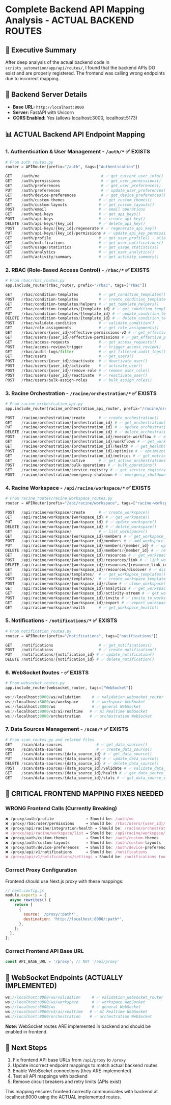 # Complete Backend API Mapping Analysis - ACTUAL BACKEND ROUTES

## 🎯 Executive Summary
After deep analysis of the actual backend code in `scripts_automation/app/api/routes/`, I found that the backend APIs DO exist and are properly registered. The frontend was calling wrong endpoints due to incorrect mapping.

## 🔧 Backend Server Details
- **Base URL:** `http://localhost:8000`
- **Server:** FastAPI with Uvicorn
- **CORS Enabled:** Yes (allows localhost:3000, localhost:5173)

## 📊 ACTUAL Backend API Endpoint Mapping

### 1. **Authentication & User Management** - `/auth/*` ✅ EXISTS
```python
# From auth_routes.py
router = APIRouter(prefix="/auth", tags=["Authentication"])

GET    /auth/me                           # ✅ get_current_user_info()
GET    /auth/permissions                  # ✅ get_user_permissions()
GET    /auth/preferences                  # ✅ get_user_preferences()
PUT    /auth/preferences                  # ✅ update_user_preferences()
GET    /auth/device-preferences           # ✅ get_device_preferences()
GET    /auth/custom-themes               # ✅ get_custom_themes()
GET    /auth/custom-layouts              # ✅ get_custom_layouts()
POST   /auth/email                       # ✅ email operations
GET    /auth/api-keys                    # ✅ get_api_keys()
POST   /auth/api-keys                    # ✅ create_api_key()
DELETE /auth/api-keys/{key_id}           # ✅ delete_api_key()
POST   /auth/api-keys/{key_id}/regenerate # ✅ regenerate_api_key()
PUT    /auth/api-keys/{key_id}/permissions # ✅ update_api_key_permissions()
GET    /auth/profile                     # ✅ get_user_profile() - alias for /me
GET    /auth/notifications               # ✅ get_user_notifications()
GET    /auth/usage/statistics            # ✅ get_usage_statistics()
GET    /auth/analytics                   # ✅ get_user_analytics()
GET    /auth/activity/summary            # ✅ get_activity_summary()
```

### 2. **RBAC (Role-Based Access Control)** - `/rbac/*` ✅ EXISTS
```python
# From rbac/rbac_routes.py
app.include_router(rbac_router, prefix="/rbac", tags=["rbac"])

GET    /rbac/condition-templates         # ✅ get_condition_templates()
POST   /rbac/condition-templates         # ✅ create_condition_template()
GET    /rbac/condition-templates/helpers # ✅ get_template_helpers()
GET    /rbac/condition-templates/{template_id} # ✅ get_condition_template()
PUT    /rbac/condition-templates/{template_id} # ✅ update_condition_template()
DELETE /rbac/condition-templates/{template_id} # ✅ delete_condition_template()
POST   /rbac/validate-condition          # ✅ validate_condition()
GET    /rbac/role-assignments            # ✅ get_role_assignments()
GET    /rbac/users/{user_id}/effective-permissions-v2 # ✅ get_effective_permissions_v2()
GET    /rbac/users/{user_id}/effective-permissions # ✅ get_effective_permissions()
GET    /rbac/access-requests             # ✅ get_access_requests()
POST   /rbac/access-review/trigger       # ✅ trigger_access_review()
GET    /rbac/audit-logs/filter           # ✅ get_filtered_audit_logs()
GET    /rbac/users                       # ✅ get_users()
POST   /rbac/users/{user_id}/deactivate  # ✅ deactivate_user()
POST   /rbac/users/{user_id}/activate    # ✅ activate_user()
POST   /rbac/users/{user_id}/remove-role # ✅ remove_user_role()
POST   /rbac/users/{user_id}/reactivate  # ✅ reactivate_user()
POST   /rbac/users/bulk-assign-roles     # ✅ bulk_assign_roles()
```

### 3. **Racine Orchestration** - `/racine/orchestration/*` ✅ EXISTS
```python
# From racine_orchestration_api.py
app.include_router(racine_orchestration_api_router, prefix="/racine/orchestration", tags=["Racine Orchestration API"])

POST   /racine/orchestration/create      # ✅ create_orchestration()
GET    /racine/orchestration/{orchestration_id} # ✅ get_orchestration()
PUT    /racine/orchestration/{orchestration_id} # ✅ update_orchestration()
DELETE /racine/orchestration/{orchestration_id} # ✅ delete_orchestration()
POST   /racine/orchestration/{orchestration_id}/execute-workflow # ✅ execute_workflow()
GET    /racine/orchestration/{orchestration_id}/workflows # ✅ get_workflows()
GET    /racine/orchestration/{orchestration_id}/health # ✅ get_health()
POST   /racine/orchestration/{orchestration_id}/optimize # ✅ optimize()
GET    /racine/orchestration/{orchestration_id}/metrics # ✅ get_metrics()
GET    /racine/orchestration/active      # ✅ get_active_orchestrations()
POST   /racine/orchestration/bulk-operations # ✅ bulk_operations()
GET    /racine/orchestration/service-registry # ✅ get_service_registry()
POST   /racine/orchestration/emergency-shutdown # ✅ emergency_shutdown()
```

### 4. **Racine Workspace** - `/api/racine/workspace/*` ✅ EXISTS
```python
# From racine_routes/racine_workspace_routes.py
router = APIRouter(prefix="/api/racine/workspace", tags=["racine-workspace"])

POST   /api/racine/workspace/create      # ✅ create_workspace()
GET    /api/racine/workspace/{workspace_id} # ✅ get_workspace()
PUT    /api/racine/workspace/{workspace_id} # ✅ update_workspace()
DELETE /api/racine/workspace/{workspace_id} # ✅ delete_workspace()
GET    /api/racine/workspace/            # ✅ list_workspaces()
GET    /api/racine/workspace/{workspace_id}/members # ✅ get_workspace_members()
POST   /api/racine/workspace/{workspace_id}/members # ✅ add_workspace_member()
PUT    /api/racine/workspace/{workspace_id}/members/{member_id} # ✅ update_workspace_member()
DELETE /api/racine/workspace/{workspace_id}/members/{member_id} # ✅ remove_workspace_member()
GET    /api/racine/workspace/{workspace_id}/resources # ✅ get_workspace_resources()
POST   /api/racine/workspace/{workspace_id}/resources/link # ✅ link_workspace_resource()
DELETE /api/racine/workspace/{workspace_id}/resources/{resource_link_id} # ✅ unlink_workspace_resource()
GET    /api/racine/workspace/{workspace_id}/resources/discover # ✅ discover_workspace_resources()
GET    /api/racine/workspace/templates/  # ✅ get_workspace_templates()
POST   /api/racine/workspace/templates/  # ✅ create_workspace_template()
POST   /api/racine/workspace/{workspace_id}/clone # ✅ clone_workspace()
GET    /api/racine/workspace/{workspace_id}/analytics # ✅ get_workspace_analytics()
GET    /api/racine/workspace/{workspace_id}/activity-stream # ✅ get_workspace_activity()
POST   /api/racine/workspace/{workspace_id}/invite # ✅ invite_to_workspace()
GET    /api/racine/workspace/{workspace_id}/export # ✅ export_workspace()
GET    /api/racine/workspace/health      # ✅ get_workspace_health()
```

### 5. **Notifications** - `/notifications/*` ✅ EXISTS
```python
# From notification_routes.py
router = APIRouter(prefix="/notifications", tags=["notifications"])

GET    /notifications                    # ✅ get_notifications()
POST   /notifications                    # ✅ create_notification()
PUT    /notifications/{notification_id} # ✅ update_notification()
DELETE /notifications/{notification_id} # ✅ delete_notification()
```

### 6. **WebSocket Routes** - ✅ EXISTS
```python
# From websocket_routes.py
app.include_router(websocket_router, tags=["WebSocket"])

ws://localhost:8000/ws/validation     # ✅ validation_websocket_router
ws://localhost:8000/ws/workspace      # ✅ workspace WebSocket
ws://localhost:8000/ws                # ✅ general WebSocket
ws://localhost:8000/v3/ai/realtime   # ✅ AI Realtime WebSocket
ws://localhost:8000/orchestration    # ✅ orchestration WebSocket
```

### 7. **Data Sources Management** - `/scan/*` ✅ EXISTS
```python
# From scan_routes.py and related files
GET    /scan/data-sources               # ✅ get_data_sources()
POST   /scan/data-sources               # ✅ create_data_source()
GET    /scan/data-sources/{data_source_id} # ✅ get_data_source()
PUT    /scan/data-sources/{data_source_id} # ✅ update_data_source()
DELETE /scan/data-sources/{data_source_id} # ✅ delete_data_source()
POST   /scan/data-sources/{data_source_id}/validate # ✅ validate_data_source()
GET    /scan/data-sources/{data_source_id}/health # ✅ get_data_source_health()
GET    /scan/data-sources/{data_source_id}/stats # ✅ get_data_source_stats()
```

## 🚨 CRITICAL FRONTEND MAPPING FIXES NEEDED

### **WRONG Frontend Calls (Currently Breaking)**
```javascript
❌ /proxy/auth/profile              → Should be: /auth/me
❌ /proxy/rbac/user/permissions     → Should be: /rbac/users/{user_id}/effective-permissions
❌ /proxy/api/racine/integration/health → Should be: /racine/orchestration/health
❌ /proxy/api/racine/workspace/list → Should be: /api/racine/workspace/
❌ /proxy/auth/custom-themes        → Should be: /auth/custom-themes
❌ /proxy/auth/custom-layouts       → Should be: /auth/custom-layouts
❌ /proxy/auth/device-preferences   → Should be: /auth/device-preferences
❌ /proxy/api/v1/notifications      → Should be: /notifications
❌ /proxy/api/v1/notifications/settings → Should be: /notifications (no settings endpoint)
```

### **Correct Proxy Configuration**
Frontend should use Next.js proxy with these mappings:
```javascript
// next.config.js
module.exports = {
  async rewrites() {
    return [
      {
        source: '/proxy/:path*',
        destination: 'http://localhost:8000/:path*',
      },
    ];
  },
};
```

### **Correct Frontend API Base URL**
```javascript
const API_BASE_URL = '/proxy'; // NOT '/api/proxy'
```

## 🔧 WebSocket Endpoints (ACTUALLY IMPLEMENTED)
```javascript
ws://localhost:8000/ws/validation     # ✅ validation_websocket_router
ws://localhost:8000/ws/workspace      # ✅ workspace WebSocket
ws://localhost:8000/ws                # ✅ general WebSocket
ws://localhost:8000/v3/ai/realtime   # ✅ AI Realtime WebSocket
ws://localhost:8000/orchestration    # ✅ orchestration WebSocket
```
**Note:** WebSocket routes ARE implemented in backend and should be enabled in frontend.

## 📝 Next Steps
1. Fix frontend API base URLs from `/api/proxy` to `/proxy`
2. Update incorrect endpoint mappings to match actual backend routes
3. Enable WebSocket connections (they ARE implemented)
4. Test all API mappings with backend
5. Remove circuit breakers and retry limits (APIs exist)

This mapping ensures frontend correctly communicates with backend at localhost:8000 using the ACTUAL implemented routes.

